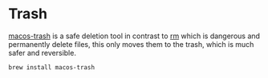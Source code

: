 # Trash

[macos-trash](https://github.com/sindresorhus/macos-trash) is a safe deletion tool in contrast to [rm](https://en.wikipedia.org/wiki/Rm_(Unix)) which is dangerous and permanently delete files, this only moves them to the trash, which is much safer and reversible.

```bash
brew install macos-trash
```

